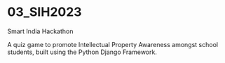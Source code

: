 # 03_SIH2023 <br>
Smart India Hackathon

A quiz game to promote Intellectual Property Awareness amongst school students, built using the Python Django Framework.
